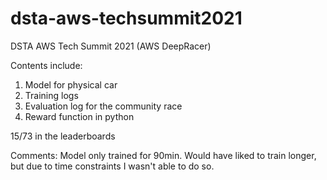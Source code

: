 # dsta-aws-techsummit2021
DSTA AWS Tech Summit 2021 (AWS DeepRacer)

Contents include:
1. Model for physical car
2. Training logs
3. Evaluation log for the community race
4. Reward function in python

15/73 in the leaderboards

Comments:
Model only trained for 90min. Would have liked to train longer, but due to time constraints I wasn't able to do so.
